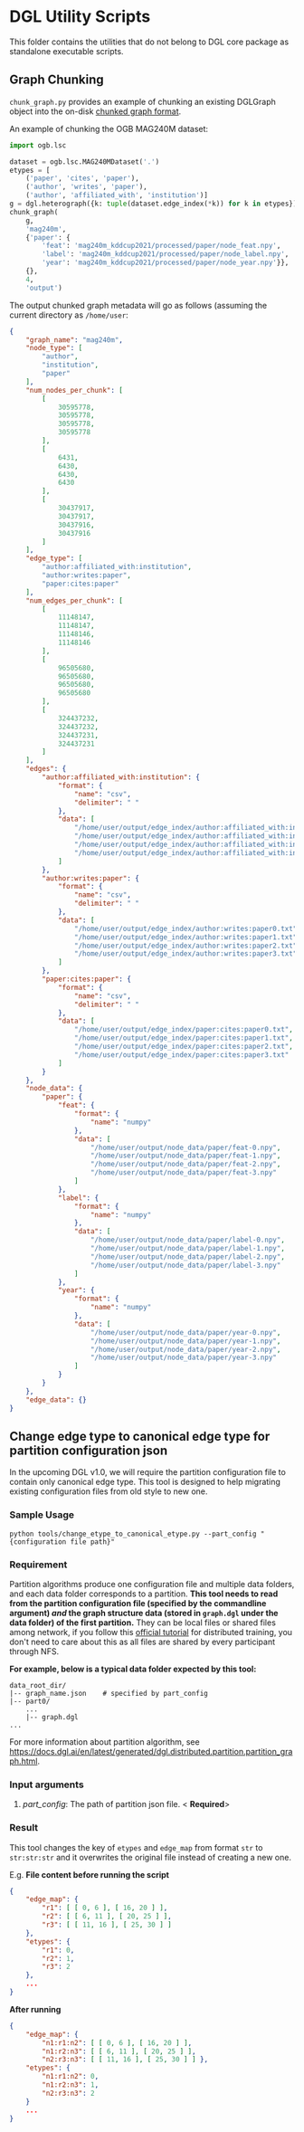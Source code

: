 # DGL Utility Scripts

This folder contains the utilities that do not belong to DGL core package as standalone executable
scripts.

## Graph Chunking

`chunk_graph.py` provides an example of chunking an existing DGLGraph object into the on-disk
[chunked graph format](http://13.231.216.217/guide/distributed-preprocessing.html#chunked-graph-format).

<!-- TODO: change the link of documentation once it's merged to master -->

An example of chunking the OGB MAG240M dataset:

```python
import ogb.lsc

dataset = ogb.lsc.MAG240MDataset('.')
etypes = [
    ('paper', 'cites', 'paper'),
    ('author', 'writes', 'paper'),
    ('author', 'affiliated_with', 'institution')]
g = dgl.heterograph({k: tuple(dataset.edge_index(*k)) for k in etypes})
chunk_graph(
    g,
    'mag240m',
    {'paper': {
        'feat': 'mag240m_kddcup2021/processed/paper/node_feat.npy',
        'label': 'mag240m_kddcup2021/processed/paper/node_label.npy',
        'year': 'mag240m_kddcup2021/processed/paper/node_year.npy'}},
    {},
    4,
    'output')
```

The output chunked graph metadata will go as follows (assuming the current directory as
`/home/user`:

```json
{
    "graph_name": "mag240m",
    "node_type": [
        "author",
        "institution",
        "paper"
    ],
    "num_nodes_per_chunk": [
        [
            30595778,
            30595778,
            30595778,
            30595778
        ],
        [
            6431,
            6430,
            6430,
            6430
        ],
        [
            30437917,
            30437917,
            30437916,
            30437916
        ]
    ],
    "edge_type": [
        "author:affiliated_with:institution",
        "author:writes:paper",
        "paper:cites:paper"
    ],
    "num_edges_per_chunk": [
        [
            11148147,
            11148147,
            11148146,
            11148146
        ],
        [
            96505680,
            96505680,
            96505680,
            96505680
        ],
        [
            324437232,
            324437232,
            324437231,
            324437231
        ]
    ],
    "edges": {
        "author:affiliated_with:institution": {
            "format": {
                "name": "csv",
                "delimiter": " "
            },
            "data": [
                "/home/user/output/edge_index/author:affiliated_with:institution0.txt",
                "/home/user/output/edge_index/author:affiliated_with:institution1.txt",
                "/home/user/output/edge_index/author:affiliated_with:institution2.txt",
                "/home/user/output/edge_index/author:affiliated_with:institution3.txt"
            ]
        },
        "author:writes:paper": {
            "format": {
                "name": "csv",
                "delimiter": " "
            },
            "data": [
                "/home/user/output/edge_index/author:writes:paper0.txt",
                "/home/user/output/edge_index/author:writes:paper1.txt",
                "/home/user/output/edge_index/author:writes:paper2.txt",
                "/home/user/output/edge_index/author:writes:paper3.txt"
            ]
        },
        "paper:cites:paper": {
            "format": {
                "name": "csv",
                "delimiter": " "
            },
            "data": [
                "/home/user/output/edge_index/paper:cites:paper0.txt",
                "/home/user/output/edge_index/paper:cites:paper1.txt",
                "/home/user/output/edge_index/paper:cites:paper2.txt",
                "/home/user/output/edge_index/paper:cites:paper3.txt"
            ]
        }
    },
    "node_data": {
        "paper": {
            "feat": {
                "format": {
                    "name": "numpy"
                },
                "data": [
                    "/home/user/output/node_data/paper/feat-0.npy",
                    "/home/user/output/node_data/paper/feat-1.npy",
                    "/home/user/output/node_data/paper/feat-2.npy",
                    "/home/user/output/node_data/paper/feat-3.npy"
                ]
            },
            "label": {
                "format": {
                    "name": "numpy"
                },
                "data": [
                    "/home/user/output/node_data/paper/label-0.npy",
                    "/home/user/output/node_data/paper/label-1.npy",
                    "/home/user/output/node_data/paper/label-2.npy",
                    "/home/user/output/node_data/paper/label-3.npy"
                ]
            },
            "year": {
                "format": {
                    "name": "numpy"
                },
                "data": [
                    "/home/user/output/node_data/paper/year-0.npy",
                    "/home/user/output/node_data/paper/year-1.npy",
                    "/home/user/output/node_data/paper/year-2.npy",
                    "/home/user/output/node_data/paper/year-3.npy"
                ]
            }
        }
    },
    "edge_data": {}
}
```

## Change edge type to canonical edge type for partition configuration json

In the upcoming DGL v1.0, we will require the partition configuration file to contain only canonical edge type. This tool is designed to help migrating existing configuration files from old style to new one.

### Sample Usage

```
python tools/change_etype_to_canonical_etype.py --part_config "{configuration file path}"
```

### Requirement

Partition algorithms produce one configuration file and multiple data folders, and each data folder corresponds to a partition. **This tool needs to read from the partition configuration file (specified by the commandline argument) *and* the graph structure data (stored in `graph.dgl` under the data folder) of the first partition.** They can be local files or shared files among network, if you follow this [official tutorial](https://docs.dgl.ai/en/latest/tutorials/dist/1_node_classification.html#sphx-glr-tutorials-dist-1-node-classification-py) for distributed training, you don't need to care about this as all files are shared by every participant through NFS.

**For example, below is a typical data folder expected by this tool:**
```
data_root_dir/
|-- graph_name.json    # specified by part_config
|-- part0/
    ...
    |-- graph.dgl
...
```

For more information about partition algorithm, see https://docs.dgl.ai/en/latest/generated/dgl.distributed.partition.partition_graph.html.

### Input arguments

1. *part_config*: The path of partition json file. < **Required**>

### Result

This tool changes the key of ``etypes`` and ``edge_map`` from format ``str`` to ``str:str:str`` and it overwrites the original file instead of creating a new one.

E.g. **File content before running the script**
```json
{
    "edge_map": {
        "r1": [ [ 0, 6 ], [ 16, 20 ] ],
        "r2": [ [ 6, 11 ], [ 20, 25 ] ],
        "r3": [ [ 11, 16 ], [ 25, 30 ] ]
    },
    "etypes": {
        "r1": 0,
        "r2": 1,
        "r3": 2
    },
    ...
}
```

**After running**
```json
{
    "edge_map": {
        "n1:r1:n2": [ [ 0, 6 ], [ 16, 20 ] ],
        "n1:r2:n3": [ [ 6, 11 ], [ 20, 25 ] ],
        "n2:r3:n3": [ [ 11, 16 ], [ 25, 30 ] ] },
    "etypes": {
        "n1:r1:n2": 0,
        "n1:r2:n3": 1,
        "n2:r3:n3": 2
    }
    ...
}
```
